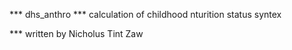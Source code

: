 *** dhs_anthro
*** calculation of childhood nturition status syntex

*** written by Nicholus Tint Zaw
